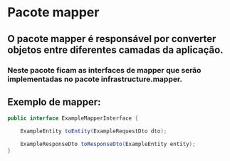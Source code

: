 # Pacote mapper

## O pacote mapper é responsável por converter objetos entre diferentes camadas da aplicação. 
### Neste pacote ficam as interfaces de mapper que serão implementadas no pacote infrastructure.mapper.

## Exemplo de mapper:

```java
public interface ExampleMapperInterface {

    ExampleEntity toEntity(ExampleRequestDto dto);

    ExampleResponseDto toResponseDto(ExampleEntity entity);
}
```